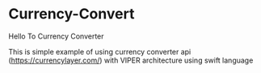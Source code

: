 # Currency-Convert

Hello To Currency Converter

This is simple example of using currency converter api (https://currencylayer.com/) with VIPER architecture using swift language 
